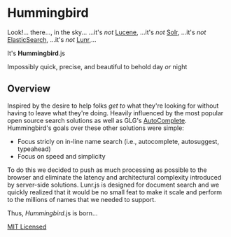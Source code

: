 # Hummingbird
Look!...  there..., in the sky...
...it's _not_ [Lucene](https://lucene.apache.org/),
...it's _not_ [Solr](https://lucene.apache.org/solr/),
...it's _not_ [ElasticSearch](http://www.elasticsearch.org/),
...it's _not_ [Lunr](http://lunrjs.com/),...

It's **Hummingbird**.js

Impossibly quick, precise, and beautiful to behold day _or_ night

## Overview
Inspired by the desire to help folks _get to_ what they're looking for
without having to leave what they're doing.  Heavily influenced by the
most popular open source search solutions as well as GLG's
[AutoComplete](https://github.com/glg/AutoComplete).  Hummingbird's
goals over these other solutions were simple:

* Focus stricly on in-line name search (i.e., autocomplete,
autosuggest, typeahead)
* Focus on speed and simplicity

To do this we decided to push as much processing as possible to the
browser and eliminate the latency and architectural complexity
introduced by server-side solutions.  Lunr.js is designed for document
search and we quickly realized that it would be no small feat to make it
scale and perform to the millions of names that we needed to support.

Thus, *Hummingbird*.js is born...

[MIT Licensed](./LICENSE)
